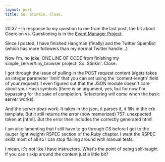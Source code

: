 ```yaml
---
layout: post
title: So. Stinkin. Close.
---
```


20:37 - In response to my question to me from the last post, the bit about Coercion vs. Questioning is in the [Event Manager Project](http://tutorials.jumpstartlab.com/projects/eventmanager.html#iteration-2:-cleaning-up-our-zip-codes).

Since I posted, I have finished Hangman (finally) and the Twitter SpamBot (which has more followers than my normal Twitter handle...)

Now I'm, no joke, ONE LINE OF CODE from finishing my simple_server/tiny_browser project. So. Stinkin'. Close.

I got through the issue of pulling in the POST request content (#gets takes an integer parameter 'limit' that you can set using the 'content-length' field of your request). I even figured out that the JSON module doesn't care about your Hash symbols (there is an argument, yes, but for now I'm bypassing for the sake of completion. Refactoring will come when the basic server works).

And the server *does* work. It takes in the json, it parses it, it fills in the erb template. But it still returns the error (now memorized) 757: unexpected token at [html]. But the error then includes the correctly generated html!

I am also lamenting that I still have to go through CS before I get to the (super light weight) RSPEC section of the Ruby chapter. I want the RSPEC skillz most of all so I can stop flailing around with manual tests.

I mean, it's not like I have instructors. What's the point of being self-taught if you can't skip around the content just a little bit?
